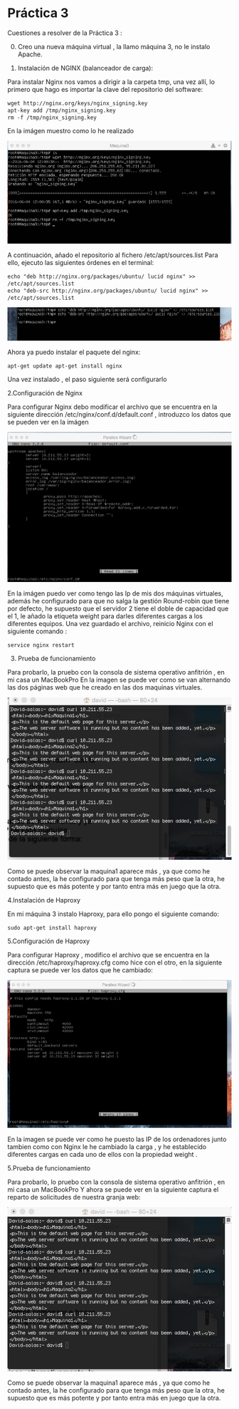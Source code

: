 # Práctica 3

Cuestiones a resolver de la Práctica 3 : 

0. Creo una nueva máquina virtual , la llamo máquina 3, no le instalo Apache.

1. Instalación de NGINX (balanceador de carga):

Para instalar Nginx nos vamos a dirigir a la carpeta tmp, una vez allí, lo primero que hago es importar la clave del repositorio del software:

~~~
wget http://nginx.org/keys/nginx_signing.key 
apt-key add /tmp/nginx_signing.key
rm -f /tmp/nginx_signing.key
~~~

En la imágen muestro como lo he realizado

![imagen](imagen1.png)

A continuación, añado el repositorio al fichero /etc/apt/sources.list
Para ello, ejecuto las siguientes órdenes en el terminal:

~~~
echo "deb http://nginx.org/packages/ubuntu/ lucid nginx" >> /etc/apt/sources.list 
echo "deb-src http://nginx.org/packages/ubuntu/ lucid nginx" >> /etc/apt/sources.list
~~~

![imagen](imagen2.png)

Ahora ya puedo instalar el paquete del nginx:

~~~
apt-get update apt-get install nginx
~~~

Una vez instalado , el paso siguiente será configurarlo

2.Configuración de Nginx

Para configurar Nginx debo modificar el archivo que se encuentra en la siguiente dirección /etc/nginx/conf.d/default.conf , introduzco los datos que se pueden ver en la imágen

![imagen](imagen3.png)

En la imágen puedo ver como tengo las Ip de mis dos máquinas virtuales, además he configurado para que no salga la gestión Round-robin que tiene por defecto, he supuesto que el servidor 2 tiene el doble de capacidad que el 1, le añado la etiqueta weight para darles diferentes cargas a los diferentes equipos.
Una vez guardado el archivo, reinicio Nginx con el siguiente comando : 

~~~
service nginx restart
~~~

3. Prueba de funcionamiento

Para probarlo, la pruebo con la consola de sistema operativo anfitrión , en mi casa un MacBookPro 
En la imagen se puede ver como se van alternando las dos páginas web que he creado en las dos maquinas virtuales.

![imagen](imagen4.png)

Como se puede observar la maquina1 aparece más , ya que como he contado antes, la he configurado para que tenga más peso que la otra, he supuesto que es más potente y por tanto entra más en juego que la otra.

4.Instalación de Haproxy

En mi máquina 3 instalo Haproxy, para ello pongo el siguiente comando:

~~~
sudo apt-get install haproxy
~~~

5.Configuración de Haproxy

Para configurar Haproxy , modifico el archivo que se encuentra en la dirección  /etc/haproxy/haproxy.cfg como hice con el otro, en la siguiente captura se puede ver los datos que he cambiado:

![imagen](imagen5.png)

En la imagen se puede ver como he puesto las IP de los ordenadores junto tambien como con Nginx le he cambiado la carga , y he establecido diferentes cargas en cada uno de ellos con la propiedad weight .

5.Prueba de funcionamiento

Para probarlo, lo pruebo con la consola de sistema operativo anfitrión , en mi casa un MacBookPro 
Y ahora se puede ver en la siguiente captura el reparto de solicitudes de nuestra granja web:

![imagen](imagen6.png)

Como se puede observar la maquina1 aparece más , ya que como he contado antes, la he configurado para que tenga más peso que la otra, he supuesto que es más potente y por tanto entra más en juego que la otra.










